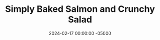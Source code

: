 ---
layout: post
title:  "Simply Baked Salmon and Crunchy Salad"
date:   2024-02-17 00:00:00 -05000
categories: 
- Recipes
- Fish
permalink: /recipes/salmon
image: /assets/Food/Fish/Salmon/salmon-cover.jpg
ing: salmon-ing
facts: salmon-facts
Prep: 4
Rest: 
Cook: 14
Source1: 
Source2: 
Description: Salmon is my preferred fish, but I don't tend to have it too often because it's fairly expensive. I always pick it up when on sale though, because it's a fantastic source of Omega-3s. These simply baked fillets are made in just a few minutes, and pair great with a crunchy salad, consisting of seasoned raw peppers, onions, and tomatoes.
Instructions: 
- Preheat your oven to 400F and line a cookie sheet with aluminum foil. Lightly grease the foil<br><br>

- Add your salmon to the pan, and season the top and sides with garlic, onion, and lemon pepper, or any other desired seasinings<br><br>

- Bake at 400F for about 14 minutes, or until the thickest part reaches 145F. Squeeze on some lemon juice.<br><br>

- As the fish cooks, wash and cut your vegetables, and add to a medium bowl. Season and mix to make your crunchy salad<br><br>
- <center><img src="/assets/Food/Fish/Salmon/salmon-4.jpg" alt="" class="instruction-image"></center>
---